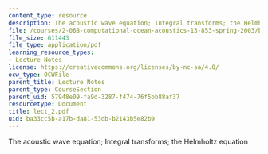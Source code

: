 ```yaml
---
content_type: resource
description: The acoustic wave equation; Integral transforms; the Helmholtz equation
file: /courses/2-068-computational-ocean-acoustics-13-853-spring-2003/ba33cc5ba17bda8153dbb2143b5e82b9_lect_2.pdf
file_size: 611443
file_type: application/pdf
learning_resource_types:
- Lecture Notes
license: https://creativecommons.org/licenses/by-nc-sa/4.0/
ocw_type: OCWFile
parent_title: Lecture Notes
parent_type: CourseSection
parent_uid: 57948e09-fa9d-3287-f474-76f5bb88af37
resourcetype: Document
title: lect_2.pdf
uid: ba33cc5b-a17b-da81-53db-b2143b5e82b9
---
```

The acoustic wave equation; Integral transforms; the Helmholtz equation